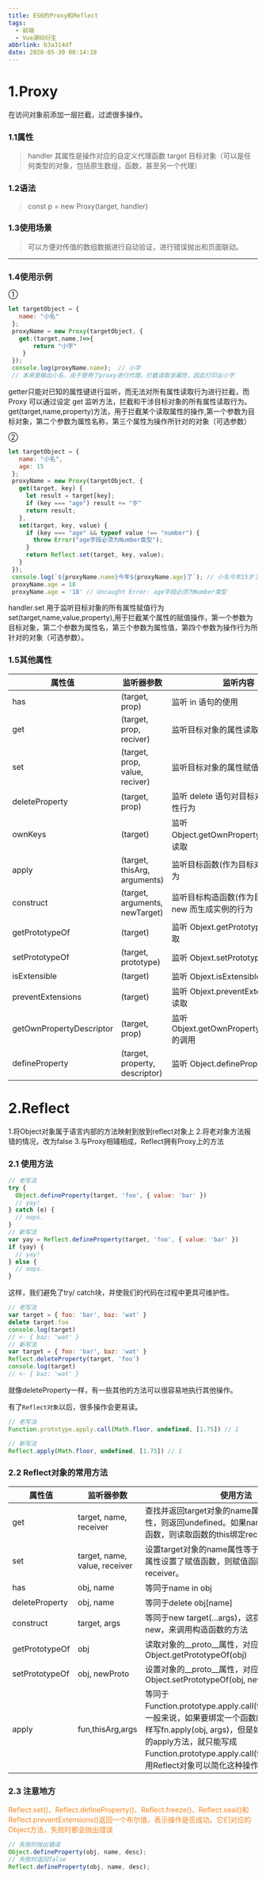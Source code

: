 ```yaml
---
title: ES6的Proxy和Reflect
tags:
  - 前端
  - Vue源码衍生
abbrlink: b3a314df
date: 2020-05-30 00:14:18
---
```

# 1.Proxy 
在访问对象前添加一层拦截，过滤很多操作。 
### 1.1属性
>handler 其属性是操作对应的自定义代理函数
target 目标对象（可以是任何类型的对象，包括原生数组，函数，甚至另一个代理）
<!-- more -->
### 1.2语法
>const p = new Proxy(target, handler)
### 1.3使用场景
> 可以方便对传值的数组数据进行自动验证，进行错误抛出和页面联动。

***
### 1.4使用示例
①
```javascript
let targetObject = {
   name: "小名"
 };
 proxyName = new Proxy(targetObject, {
   get:(target,name,)=>{
       return "小字"
    }
 });
 console.log(proxyName.name);  // 小字
 // 本来是输出小名，由于使用了proxy进行代理，拦截读取该属性，因此打印出小字

```
getter只能对已知的属性键进行监听，而无法对所有属性读取行为进行拦截，而 Proxy 可以通过设定 get 监听方法，拦截和干涉目标对象的所有属性读取行为。
get(target,name,property)方法，用于拦截某个读取属性的操作,第一个参数为目标对象，第二个参数为属性名称，第三个属性为操作所针对的对象（可选参数）

②
```javascript
let targetObject = {
   name: "小名",
   age: 15
 };
 proxyName = new Proxy(targetObject, {
   get(target, key) {
     let result = target[key];
     if (key === "age") result += "岁"
     return result;
   },
   set(target, key, value) {
     if (key === "age" && typeof value !== "number") {
       throw Error("age字段必须为Number类型");
     }
     return Reflect.set(target, key, value);
   }
 });
 console.log(`${proxyName.name}今年${proxyName.age}了`); // 小名今年15岁了 --调用get
 proxyName.age = 18
 proxyName.age = '18' // Uncaught Error: age字段必须为Number类型
```
handler.set 用于监听目标对象的所有属性赋值行为
set(target,name,value,property),用于拦截某个属性的赋值操作，第一个参数为目标对象，第二个参数为属性名，第三个参数为属性值，第四个参数为操作行为所针对的对象（可选参数）。

### 1.5其他属性

属性值	 | 监听器参数 |  监听内容
-|-|-
has | (target, prop) | 监听 in 语句的使用
get | (target, prop, reciver) | 	监听目标对象的属性读取
set	 | (target, prop, value, reciver) | 	监听目标对象的属性赋值
deleteProperty	 | (target, prop)	 | 监听 delete 语句对目标对象的删除属性行为
ownKeys	 | (target)	 | 监听 Object.getOwnPropertyName() 的读取
apply	 | (target, thisArg, arguments)	 | 监听目标函数(作为目标对象)的调用行为
construct	 | (target, arguments, newTarget)	 | 监听目标构造函数(作为目标对象)利用 new 而生成实例的行为
getPrototypeOf | 	(target)	 | 监听 Objext.getPrototypeOf() 的读取
setPrototypeOf	 | (target, prototype)	 | 监听 Objext.setPrototypeOf() 的调用
isExtensible | 	(target) | 	监听 Objext.isExtensible() 的读取
preventExtensions	 | (target)	 | 监听 Objext.preventExtensions() 的读取
getOwnPropertyDescriptor | 	(target, prop) | 	监听 Objext.getOwnPropertyDescriptor() 的调用
defineProperty	 | (target, property, descriptor)	 | 监听 Object.defineProperty() 的调用

# 2.Reflect
1.将Object对象属于语言内部的方法映射到放到reflect对象上
2.将老对象方法报错的情况，改为false
3.与Proxy相辅相成，Reflect拥有Proxy上的方法
### 2.1 使用方法
```javascript
// 老写法
try {
  Object.defineProperty(target, 'foo', { value: 'bar' })
  // yay!
} catch (e) {
  // oops.
}
// 新写法
var yay = Reflect.defineProperty(target, 'foo', { value: 'bar' })
if (yay) {
  // yay!
} else {
  // oops.
}

```
这样，我们避免了try/ catch块，并使我们的代码在过程中更具可维护性。
```javascript
// 老写法
var target = { foo: 'bar', baz: 'wat' }
delete target.foo
console.log(target)
// <- { baz: 'wat' }
// 新写法
var target = { foo: 'bar', baz: 'wat' }
Reflect.deleteProperty(target, 'foo')
console.log(target)
// <- { baz: 'wat' }

```
就像deleteProperty一样，有一些其他的方法可以很容易地执行其他操作。

有了<code>Reflect对象</code>以后，很多操作会更易读。
```javascript
// 老写法
Function.prototype.apply.call(Math.floor, undefined, [1.75]) // 1

// 新写法
Reflect.apply(Math.floor, undefined, [1.75]) // 1

```
### 2.2 Reflect对象的常用方法
属性值 | 监听器参数 | 使用方法
-|-|-
get | target, name, receiver | 查找并返回target对象的name属性，如果没有该属性，则返回undefined。如果name属性部署了读取函数，则读取函数的this绑定receiver。
set | target, name, value, receiver | 设置target对象的name属性等于value。如果name属性设置了赋值函数，则赋值函数的this绑定receiver。
has | obj, name | 等同于name in obj
deleteProperty | obj, name | 等同于delete obj[name]
construct | target, args | 等同于new target(...args)，这提供了一种不使用new，来调用构造函数的方法
getPrototypeOf | obj | 读取对象的__proto__属性，对应Object.getPrototypeOf(obj)
setPrototypeOf | obj, newProto | 设置对象的__proto__属性，对应Object.setPrototypeOf(obj, newProto)
apply | fun,thisArg,args | 等同于Function.prototype.apply.call(fun,thisArg,args)。一般来说，如果要绑定一个函数的this对象，可以这样写fn.apply(obj, args)，但是如果函数定义了自己的apply方法，就只能写成Function.prototype.apply.call(fn, obj, args)，采用Reflect对象可以简化这种操作

### 2.3 注意地方
<p style="color:#f5871f">
Reflect.set()、Reflect.defineProperty()、Reflect.freeze()、Reflect.seal()和Reflect.preventExtensions()返回一个布尔值，表示操作是否成功。它们对应的Object方法，失败时都会抛出错误
</p>

```javascript
// 失败时抛出错误
Object.defineProperty(obj, name, desc);
// 失败时返回false
Reflect.defineProperty(obj, name, desc);
```


